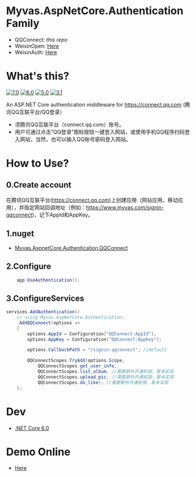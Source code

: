 # Myvas.AspNetCore.Authentication Family
* QQConnect: _this repo_
* WeixinOpen: [Here](https://github.com/myvas/AspNetCore.Authentication.WeixinOpen)
* WeixinAuth: [Here](https://github.com/myvas/AspNetCore.Authentication.WeixinAuth)

# What's this?
[![7.0](https://github.com/myvas/AspNetCore.Authentication.QQConnect/actions/workflows/main.yml/badge.svg?branch=7.0)](https://github.com/myvas/AspNetCore.Authentication.QQConnect/tree/7.0)
[![6.0](https://github.com/myvas/AspNetCore.Authentication.QQConnect/actions/workflows/main.yml/badge.svg?branch=6.0)](https://github.com/myvas/AspNetCore.Authentication.QQConnect/tree/6.0)
[![5.0](https://github.com/myvas/AspNetCore.Authentication.QQConnect/actions/workflows/main.yml/badge.svg?branch=5.0)](https://github.com/myvas/AspNetCore.Authentication.QQConnect/tree/6.0)
[![3.1](https://github.com/myvas/AspNetCore.Authentication.QQConnect/actions/workflows/main.yml/badge.svg?branch=release/3.1)](https://github.com/myvas/AspNetCore.Authentication.QQConnect/tree/release/3.1)

An ASP.NET Core authentication middleware for https://connect.qq.com (腾讯QQ互联平台/QQ登录）  
* 须腾讯QQ互联平台（connect.qq.com）账号。
* 用户可通过点击“QQ登录”图标按钮一键登入网站，或使用手机QQ程序扫码登入网站，当然，也可以输入QQ账号密码登入网站。

# How to Use?
## 0.Create account
在腾讯QQ互联平台(https://connect.qq.com)上创建应用（网站应用，移动应用），并指定网站回调地址（例如：https://www.myvas.com/signin-qqconnect)，记下AppId和AppKey。  

## 1.nuget
* [Myvas.AspnetCore.Authentication.QQConnect](https://www.nuget.org/packages/Myvas.AspNetCore.Authentication.QQConnect) 

## 2.Configure
```csharp
    app.UseAuthentication();
```

## 3.ConfigureServices
```csharp
services.AddAuthentication()
    // using Myvas.AspNetCore.Authentication;
    .AddQQConnect(options => 
    {
        options.AppId = Configuration["QQConnect:AppId"];
        options.AppKey = Configuration["QQConnect:AppKey"];

        options.CallbackPath = "/signin-qqconnect"; //default

        QQConnectScopes.TryAdd(options.Scope,
            QQConnectScopes.get_user_info,
            QQConnectScopes.list_album, //需要额外开通权限，暂未实现
            QQConnectScopes.upload_pic, //需要额外开通权限，暂未实现
            QQConnectScopes.do_like); //需要额外开通权限，暂未实现
    };
```

# Dev
* [.NET Core 6.0](https://dotnet.microsoft.com/en-us/download/dotnet/6.0)

# Demo Online
* [Here](https://demo.auth.myvas.com)

